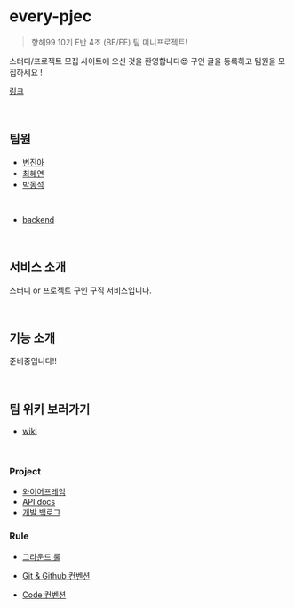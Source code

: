# every-pjec

> 항해99 10기 E반 4조 (BE/FE) 팀 미니프로젝트!

스터디/프로젝트 모집 사이트에 오신 것을 환영합니다😍 구인 글을 등록하고 팀원을 모집하세요 !

[링크](https://everypjec.vercel.app/)

<br>



## 팀원

- [변진아](https://github.com/jinah-byun)
- [최혜연](https://github.com/heayounchoi)
- [박동석](https://github.com/pds0309)

<br>

- [backend](https://github.com/dy-p-code/EveryPjec/tree/main)


<br>

## 서비스 소개

스터디 or 프로젝트 구인 구직 서비스입니다.

<br>


## 기능 소개

준비중입니다!!

<br>

## 팀 위키 보러가기

- [wiki](https://github.com/pds0309/hanghae-10e-w6-every-pjec/wiki)

<br>

### Project

- [와이어프레임](https://www.figma.com/file/S8RYtRrMruzWisojrAIHgR/hang99-w5-study?node-id=0%3A1&t=Br7ME7uJgnQw4WcP-1)
- [API docs](https://www.notion.so/9ecc5856292c435d9bbff0bd20cdfe2d?v=bc61f118e7f44dd39da162b4dfb13407)
- [개발 백로그](https://docs.google.com/spreadsheets/d/1jzTc3vOL9oFTEQuG9U3qJ6lw3sRNsS1sgjaIaRYq6Jk/edit#gid=0)

### Rule

- [그라운드 룰](https://github.com/pds0309/hanghae-10e-w6-every-pjec/wiki/%ED%8C%80-%EA%B7%B8%EB%9D%BC%EC%9A%B4%EB%93%9C-%EB%A3%B0)

- [Git & Github 컨벤션](https://github.com/pds0309/hanghae-10e-w6-every-pjec/wiki/Git-&-Github-%EC%BB%A8%EB%B2%A4%EC%85%98)

- [Code 컨벤션](https://github.com/pds0309/hanghae-10e-w6-every-pjec/wiki/Code-%EC%BB%A8%EB%B2%A4%EC%85%98)
